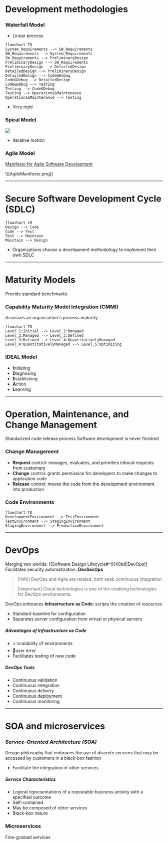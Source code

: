 # Development methodologies
### Waterfall Model

- Linear process

```mermaid
flowchart TD
System_Requirements --> SW_Requirements
SW_Requirements --> System_Requirements
SW_Requirements --> PreliminaryDesign
PreliminaryDesign --> SW_Requirements
PreliminaryDesign --> DetailedDesign
DetailedDesign --> PreliminaryDesign
DetailedDesign --> Code&Debug
Code&Debug --> DetailedDesign
Code&Debug --> Testing
Testing --> Code&Debug
Testing --> Operations&Maintenance
Operations&Maintenance --> Testing
```
- Very rigid

### Spiral Model

<img src="https://cdn.ttgtmedia.com/rms/onlineimages/whatis-spiral_model_half_column_mobile.png">

- Iterative motion

### Agile Model

[Manifesto for Agile Software Development](https://agilemanifesto.org/)

![[AgileManifesto.png]]

---
# Secure Software Development Cycle (SDLC)

```mermaid
flowchart LR
Design --> Code
Code --> Test
Test --> Maintain
Maintain --> Design
```

- Organizations choose a development methodology to implement their own SDLC

---
# Maturity Models

Provide standard benchmarks

### Capability Maturity Model Integration (CMMI)
Assesses an organization's process maturity

```mermaid
flowchart TD
Level_1:Initial --> Level_2:Managed
Level_2:Managed --> Level_3:Defined
Level_3:Defined --> Level_4:QuantitativelyManaged
Level_4:QuantitativelyManaged --> Level_5:Optimizing
```

### IDEAL Model

- **I**nitiating
- **D**iagnosing
- **E**stablishing
- **A**ction
- **L**earning

---

# Operation, Maintenance, and Change Management

Standarized code release process
Software development is never finished

### Change Management

- **Request** control: manages, evaluates, and priorities inboud requests from customers
- **Change** control: grants permission for developers to make changes to application code
- **Release** control: moves the code from the development environment into production

### Code Environments

```mermaid
flowchart TD
DevelopmentEnvironment --> TestEnvironment
TestEnvironment --> StagingEnvironment
StagingEnvironment --> ProductionEnvironment
```

---
# DevOps

Merging two worlds: [[Software Design Lifecycle#^0140b8|DevOps]]
Facilitates security automatization: **DevSecOps**

> [!info] DevOps and Agile are related; both seek continuous integration

> [!important] Cloud technologies is one of the enabling technologies for DevOps environments.

DevOps embraces **Infrastructure as Code**: scripts the creation of resources
- Standard baseline for configuration
- Separates server configuration from virtual or physical servers

##### Advantages of Infrastructure as Code

- 📈scalability of environments
- 🔻user error
- Facilitates testing of new code
##### DevOps Tools
- Continuous validation
- Continuous integration
- Continuous delivery
- Continuous deployment
- Continuous monitoring

---
# SOA and microservices

### *Service-Oriented Architecture (SOA)*
Design philosophy that embraces the use of discrete services that may be accessed by customers in a black-box fashion

- Facilitate the integration of other services
##### Service Characteristics
- Logical representations of a repeatable business activity with a specified outcome
- Self-contained
- May be composed of other services
- Black-box nature

### Microservices
Fine-grained services

